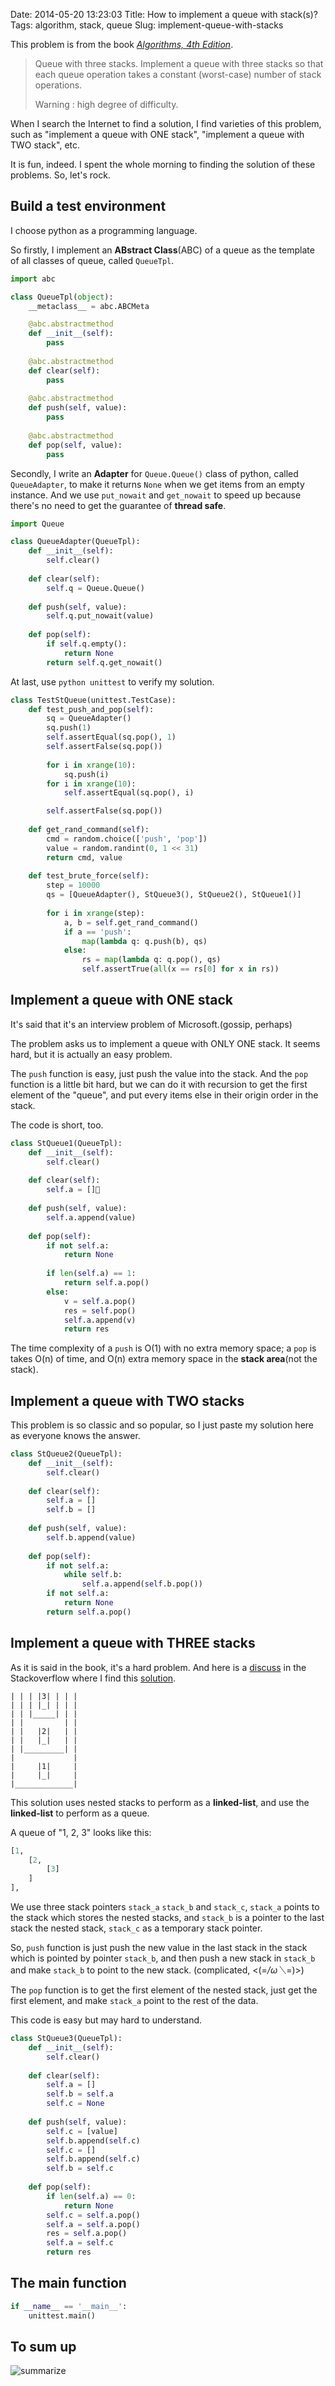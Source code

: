 Date: 2014-05-20 13:23:03 
Title: How to implement a queue with stack(s)?
Tags: algorithm, stack, queue
Slug: implement-queue-with-stacks

This problem is from the book [_Algorithms, 4th Edition_][1].

> Queue with three stacks. Implement a queue with three stacks so that each queue operation takes a constant (worst-case) number of stack operations. 
>
> Warning : high degree of difficulty.

When I search the Internet to find a solution, I find varieties of this problem, such as "implement a queue with ONE stack", "implement a queue with TWO stack", etc.

It is fun, indeed. I spent the whole morning to finding the solution of these problems. So, let's rock.

## Build a test environment

I choose python as a programming language. 

So firstly, I implement an **ABstract Class**(ABC) of a queue as the template of all classes of queue, called ``QueueTpl``.

```python
import abc

class QueueTpl(object):
    __metaclass__ = abc.ABCMeta

    @abc.abstractmethod
    def __init__(self):
        pass
    
    @abc.abstractmethod
    def clear(self):
        pass
        
    @abc.abstractmethod
    def push(self, value):
        pass
    
    @abc.abstractmethod
    def pop(self, value):
        pass
```

Secondly, I write an **Adapter** for ``Queue.Queue()`` class of python, called ``QueueAdapter``, to make it returns ``None`` when we get items from an empty instance.
And we use ``put_nowait`` and ``get_nowait`` to speed up because there's no need to get the guarantee of **thread safe**.

```python
import Queue

class QueueAdapter(QueueTpl):
    def __init__(self):
        self.clear()
        
    def clear(self):
        self.q = Queue.Queue()
    
    def push(self, value):
        self.q.put_nowait(value)
    
    def pop(self):
        if self.q.empty():
            return None
        return self.q.get_nowait()
```

At last, use ``python unittest`` to verify my solution.

```python
class TestStQueue(unittest.TestCase):
    def test_push_and_pop(self):
        sq = QueueAdapter()
        sq.push(1)
        self.assertEqual(sq.pop(), 1)
        self.assertFalse(sq.pop())
        
        for i in xrange(10):
            sq.push(i)
        for i in xrange(10):
            self.assertEqual(sq.pop(), i)

        self.assertFalse(sq.pop())
    
    def get_rand_command(self):
        cmd = random.choice(['push', 'pop'])
        value = random.randint(0, 1 << 31)
        return cmd, value
    
    def test_brute_force(self):
        step = 10000
        qs = [QueueAdapter(), StQueue3(), StQueue2(), StQueue1()]
        
        for i in xrange(step):
            a, b = self.get_rand_command()
            if a == 'push':
                map(lambda q: q.push(b), qs)
            else:
                rs = map(lambda q: q.pop(), qs)
                self.assertTrue(all(x == rs[0] for x in rs))
```

## Implement a queue with ONE stack

It's said that it's an interview problem of Microsoft.(gossip, perhaps)

The problem asks us to implement a queue with ONLY ONE stack. It seems hard, but it is actually an easy problem.

The ``push`` function is easy, just push the value into the stack. And the ``pop`` function is a little bit hard, but we can do it with recursion to get the first element of the "queue", and put every items else in their origin order in the stack.

The code is short, too.

```python
class StQueue1(QueueTpl):
    def __init__(self):
        self.clear()
    
    def clear(self):
        self.a = []
        
    def push(self, value):
        self.a.append(value)
    
    def pop(self):
        if not self.a:
            return None
            
        if len(self.a) == 1:
            return self.a.pop()
        else:
            v = self.a.pop()
            res = self.pop()
            self.a.append(v)
            return res
```

The time complexity of a ``push`` is O(1) with no extra memory space; a ``pop`` is takes O(n) of time, and O(n) extra memory space in the **stack area**(not the stack).

## Implement a queue with TWO stacks

This problem is so classic and so popular, so I just paste my solution here as everyone knows the answer.

```python
class StQueue2(QueueTpl):
    def __init__(self):
        self.clear()
    
    def clear(self):
        self.a = []
        self.b = []
    
    def push(self, value):
        self.b.append(value)
    
    def pop(self):
        if not self.a:
            while self.b:
                self.a.append(self.b.pop())
        if not self.a:
            return None
        return self.a.pop()
```

## Implement a queue with THREE stacks

As it is said in the book, it's a hard problem. And here is a [discuss][2] in the Stackoverflow where I find this [solution][3].

```
| | | |3| | | |
| | | |_| | | |
| | |_____| | |
| |         | |
| |   |2|   | |
| |   |_|   | |
| |_________| |
|             |
|     |1|     |
|     |_|     |
|_____________|
```

This solution uses nested stacks to perform as a **linked-list**, and use the **linked-list** to perform as a queue.

A queue of "1, 2, 3" looks like this:

```python
[1, 
    [2,
        [3]
    ]
],
```

We use three stack pointers ``stack_a`` ``stack_b`` and ``stack_c``, ``stack_a`` points to the stack which stores the nested stacks, and ``stack_b`` is a pointer to the last stack the nested stack, ``stack_c`` as a temporary stack pointer.

So, ``push`` function is just push the new value in the last stack in the stack which is pointed by pointer ``stack_b``, and then push a new stack in ``stack_b`` and make ``stack_b`` to point to the new stack. (complicated, \<(=*/ω＼*=)>)

The ``pop`` function is to get the first element of the nested stack, just get the first element, and make ``stack_a`` point to the rest of the data.

This code is easy but may hard to understand.

```python
class StQueue3(QueueTpl):
    def __init__(self):
        self.clear()
        
    def clear(self):
        self.a = []
        self.b = self.a
        self.c = None
    
    def push(self, value):
        self.c = [value]
        self.b.append(self.c)
        self.c = []
        self.b.append(self.c)
        self.b = self.c
    
    def pop(self):
        if len(self.a) == 0:
            return None
        self.c = self.a.pop()
        self.a = self.a.pop()
        res = self.a.pop()
        self.a = self.c
        return res
```

## The main function

```python
if __name__ == '__main__':
    unittest.main()
```

## To sum up

![summarize][4]

[1]: http://book.douban.com/subject/19952400/
[2]: http://stackoverflow.com/questions/5538192/how-to-implement-a-queue-with-three-stacks
[3]: http://stackoverflow.com/a/5568094/2927439
[4]: https://github.com/Wizmann/assets/raw/master/wizmann-tk-pic/blog-queue-with-stack-summary.jpg
